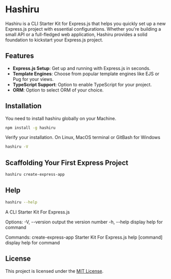 # Hashiru

Hashiru is a CLI Starter Kit for Express.js that helps you quickly set up a new Express.js project with essential configurations. Whether you're building a small API or a full-fledged web application, Hashiru provides a solid foundation to kickstart your Express.js project.

## Features

- **Express.js Setup**: Get up and running with Express.js in seconds.
- **Template Engines**: Choose from popular template engines like EJS or Pug for your views.
- **TypeScript Support**: Option to enable TypeScript for your project.
- **ORM**: Option to select ORM of your choice.

## Installation

You need to install hashiru globally on your Machine.

```bash
npm install -g hashiru
```

Verify your installation. On Linux, MacOS terminal or GitBash for Windows

```bash
hashiru -V
```

## Scaffolding Your First Express Project

```bash
hashiru create-express-app
```

## Help

```bash
hashiru --help
```

A CLI Starter Kit For Express.js

Options:
  -V, --version       output the version number
  -h, --help          display help for command 

Commands:
  create-express-app  Starter Kit For Express.js
  help [command]      display help for command

## License

This project is licensed under the [MIT License](https://github.com/Re4ch-Jay/hashiru/blob/main/LICENSE).